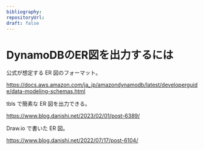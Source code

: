 ```yaml
---
bibliography: 
repositoryUrl:
draft: false
---
```


# DynamoDBのER図を出力するには

公式が想定する ER 図のフォーマット。

https://docs.aws.amazon.com/ja_jp/amazondynamodb/latest/developerguide/data-modeling-schemas.html

tbls で簡素な ER 図を出力できる。

https://www.blog.danishi.net/2023/02/01/post-6389/

Draw.io で書いた ER 図。

https://www.blog.danishi.net/2022/07/17/post-6104/
